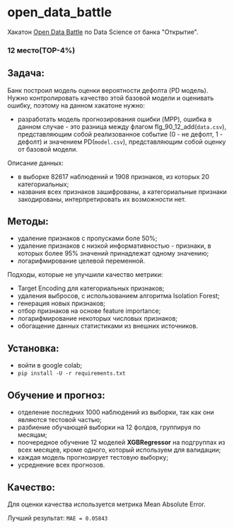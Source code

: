# open_data_battle
Хакатон [Open Data Battle](https://open-data-battle.geecko.com/issues) по Data Science от банка "Открытие". 

### 12 место(TOP-4%) 

## Задача:

Банк построил модель оценки вероятности дефолта (PD модель). Нужно контролировать качество этой базовой модели и оценивать ошибку, поэтому на данном хакатоне нужно:
- разработать модель прогнозирования ошибки (MPP), ошибка в данном случае  - это разница между флагом flg_90_12_add(`data.csv`), представляющим собой реализованное событие (0 - не дефолт, 1 - дефолт) и значением PD(`model.csv`), представляющим собой оценку от базовой модели.

Описание данных:
- в выборке 82617 наблюдений и 1908 признаков, из которых 20 категориальных;
- названия всех признаков зашифрованы, а категориальные признаки закодированы, интерпретировать их возможности нет.
## Методы:

- удаление признаков с пропусками боле 50%;
- удаление признаков с низкой информативностью - признаки, в которых более 95% значений принадлежат одному значению;
- логарифмирование целевой переменной.

Подходы, которые не улучшили качество метрики:
- Target Encoding для категориальных признаков;
- удаления выбросов, с использованием алгоритма Isolation Forest;
- генерация новых признаков;
- отбор признаков на основе feature importance;
- логарифмирование некоторых числовых признаков;
- обогащение данных статистиками из внешних источников.

## Установка:
- войти в google colab;
- `pip install -U -r requirements.txt`

## Обучение и прогноз:
- отделение последних 1000 наблюдений из выборки, так как они являются тестовой частью;
- разбиение обучающей выборки на 12 фолдов, группируя по месяцам;
- поочередное обучение 12 моделей **XGBRegressor** на подгруппах из всех месяцев, кроме одного, который используем для валидации;
- каждая модель прогнозирует тестовую выборку;
- усреднение всех прогнозов.

## Качество:
Для оценки качества используется метрика Mean Absolute Error.

Лучший результат: `MAE = 0.05843`
